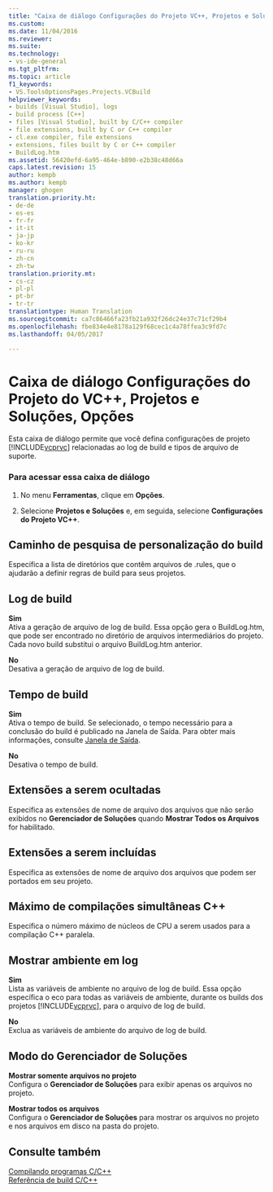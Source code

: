 ```yaml
---
title: "Caixa de diálogo Configurações do Projeto VC++, Projetos e Soluções, Opções | Microsoft Docs"
ms.custom: 
ms.date: 11/04/2016
ms.reviewer: 
ms.suite: 
ms.technology:
- vs-ide-general
ms.tgt_pltfrm: 
ms.topic: article
f1_keywords:
- VS.ToolsOptionsPages.Projects.VCBuild
helpviewer_keywords:
- builds [Visual Studio], logs
- build process [C++]
- files [Visual Studio], built by C/C++ compiler
- file extensions, built by C or C++ compiler
- cl.exe compiler, file extensions
- extensions, files built by C or C++ compiler
- BuildLog.htm
ms.assetid: 56420efd-6a95-464e-b890-e2b38c48d66a
caps.latest.revision: 15
author: kempb
ms.author: kempb
manager: ghogen
translation.priority.ht:
- de-de
- es-es
- fr-fr
- it-it
- ja-jp
- ko-kr
- ru-ru
- zh-cn
- zh-tw
translation.priority.mt:
- cs-cz
- pl-pl
- pt-br
- tr-tr
translationtype: Human Translation
ms.sourcegitcommit: ca7c86466fa23fb21a932f26dc24e37c71cf29b4
ms.openlocfilehash: fbe834e4e8178a129f68cec1c4a78ffea3c9fd7c
ms.lasthandoff: 04/05/2017

---
```

# <a name="vc-project-settings-projects-and-solutions-options-dialog-box"></a>Caixa de diálogo Configurações do Projeto do VC++, Projetos e Soluções, Opções
Esta caixa de diálogo permite que você defina configurações de projeto [!INCLUDE[vcprvc](../../code-quality/includes/vcprvc_md.md)] relacionadas ao log de build e tipos de arquivo de suporte.  
  
### <a name="to-access-this-dialog-box"></a>Para acessar essa caixa de diálogo  
  
1.  No menu **Ferramentas**, clique em **Opções**.  
  
2.  Selecione **Projetos e Soluções** e, em seguida, selecione **Configurações do Projeto VC++**.  
  
## <a name="build-customization-search-path"></a>Caminho de pesquisa de personalização do build  
 Especifica a lista de diretórios que contêm arquivos de .rules, que o ajudarão a definir regras de build para seus projetos.  
  
## <a name="build-logging"></a>Log de build  
 **Sim**  
 Ativa a geração de arquivo de log de build. Essa opção gera o BuildLog.htm, que pode ser encontrado no diretório de arquivos intermediários do projeto. Cada novo build substitui o arquivo BuildLog.htm anterior.  
  
 **No**  
 Desativa a geração de arquivo de log de build.  
  
## <a name="build-timing"></a>Tempo de build  
 **Sim**  
 Ativa o tempo de build. Se selecionado, o tempo necessário para a conclusão do build é publicado na Janela de Saída. Para obter mais informações, consulte [Janela de Saída](../../ide/reference/output-window.md).  
  
 **No**  
 Desativa o tempo de build.  
  
## <a name="extensions-to-hide"></a>Extensões a serem ocultadas  
 Especifica as extensões de nome de arquivo dos arquivos que não serão exibidos no **Gerenciador de Soluções** quando **Mostrar Todos os Arquivos** for habilitado.  
  
## <a name="extensions-to-include"></a>Extensões a serem incluídas  
 Especifica as extensões de nome de arquivo dos arquivos que podem ser portados em seu projeto.  
  
## <a name="maximum-concurrent-c-compilations"></a>Máximo de compilações simultâneas C++  
 Especifica o número máximo de núcleos de CPU a serem usados para a compilação C++ paralela.  
  
## <a name="show-environment-in-log"></a>Mostrar ambiente em log  
 **Sim**  
 Lista as variáveis de ambiente no arquivo de log de build. Essa opção específica o eco para todas as variáveis de ambiente, durante os builds dos projetos [!INCLUDE[vcprvc](../../code-quality/includes/vcprvc_md.md)], para o arquivo de log de build.  
  
 **No**  
 Exclua as variáveis de ambiente do arquivo de log de build.  
  
## <a name="solution-explorer-mode"></a>Modo do Gerenciador de Soluções  
 **Mostrar somente arquivos no projeto**  
 Configura o **Gerenciador de Soluções** para exibir apenas os arquivos no projeto.  
  
 **Mostrar todos os arquivos**  
 Configura o **Gerenciador de Soluções** para mostrar os arquivos no projeto e nos arquivos em disco na pasta do projeto.  
  
## <a name="see-also"></a>Consulte também  
 [Compilando programas C/C++](/cpp/build/building-c-cpp-programs)   
 [Referência de build C/C++](/cpp/build/reference/c-cpp-building-reference)
